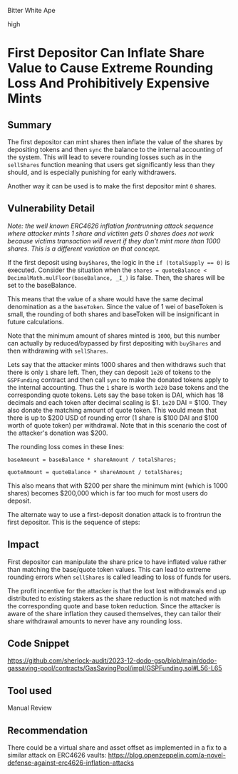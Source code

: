 Bitter White Ape

high

# First Depositor Can Inflate Share Value to Cause Extreme Rounding Loss And Prohibitively Expensive Mints

## Summary

The first depositor can mint shares then inflate the value of the shares by depositing tokens and then `sync` the balance to the internal accounting of the system. This will lead to severe rounding losses such as in the `sellShares` function meaning that users get significantly less than they should, and is especially punishing for early withdrawers.

Another way it can be used is to make the first depositor mint `0` shares.

## Vulnerability Detail

_Note: the well known ERC4626 inflation frontrunning attack sequence where attacker mints 1 share and victimn gets 0 shares does not work because victims transaction will revert if they don't mint more than 1000 shares. This is a different variation on that concept._

If the first deposit using `buyShares`, the logic in the `if (totalSupply == 0)` is executed. Consider the situation when the `shares = quoteBalance < DecimalMath.mulFloor(baseBalance, _I_)` is false. Then, the shares will be set to the baseBalance.

This means that the value of a share would have the same decimal denomination as a the `baseToken`. Since the value of 1 wei of baseToken is small, the rounding of both shares and baseToken will be insignificant in future calculations.

Note that the minimum amount of shares minted is `1000`, but this number can actually by reduced/bypassed by first depositing with `buyShares` and then withdrawing with `sellShares`.

Lets say that the attacker mints 1000 shares and then withdraws such that there is only `1` share left. Then, they can deposit `1e20` of tokens to the  `GSPFunding` contract and then call `sync` to make the donated tokens apply to the internal accounting. Thus the `1` share is worth `1e20` base tokens and the corresponding quote tokens. Lets say the base token is DAI, which has 18 decimals and each token after decimal scaling is $1. `1e20` DAI = $100. They also donate the matching amount of quote token. This would mean that there is up to $200 USD of rounding error (1 share is $100 DAI and $100 worth of quote token) per withdrawal. Note that in this scenario the cost of the attacker's donation was $200.

The rounding loss comes in these lines:

```solidity
baseAmount = baseBalance * shareAmount / totalShares;

quoteAmount = quoteBalance * shareAmount / totalShares;
```

This also means that with $200 per share the minimum mint (which is 1000 shares) becomes $200,000 which is far too much for most users do deposit.

The alternate way to use a first-deposit donation attack is to frontrun the first depositor. This is the sequence of steps:

## Impact

First depositor can manipulate the share price to have inflated value rather than matching the base/quote token values. This can lead to extreme rounding errors when `sellShares` is called leading to loss of funds for users. 

The profit incentive for the attacker is that the lost lost withdrawals end up distributed to existing stakers as the share reduction is not matched with the corresponding quote and base token reduction. Since the attacker is aware of the share inflation they caused themselves, they can tailor their share withdrawal amounts to never have any rounding loss.

## Code Snippet

https://github.com/sherlock-audit/2023-12-dodo-gsp/blob/main/dodo-gassaving-pool/contracts/GasSavingPool/impl/GSPFunding.sol#L56-L65

## Tool used

Manual Review

## Recommendation

There could be a virtual share and asset offset as implemented in a fix to a similar attack on ERC4626 vaults: https://blog.openzeppelin.com/a-novel-defense-against-erc4626-inflation-attacks
